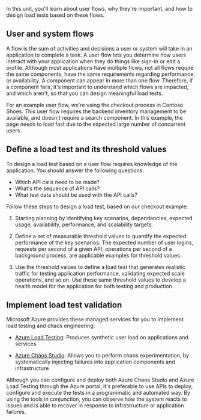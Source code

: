 In this unit, you'll learn about user flows, why they're important, and how to design load tests based on these flows.

## User and system flows

A flow is the sum of activities and decisions a user or system will take in an application to complete a task. A user flow lets you determine how users interact with your application when they do things like sign-in or edit a profile. Although most applications have multiple flows, not all flows require the same components, have the same requirements regarding performance, or availability. A component can appear in more than one flow. Therefore, if a component fails, it's important to understand which flows are impacted, and which aren't, so that you can design meaningful load tests.

For an example user flow, we're using the checkout process in Contoso Shoes. This user flow requires the backend inventory management to be available, and doesn't require a search component. In this example, the page needs to load fast due to the expected large number of concurrent users.

## Define a load test and its threshold values

To design a load test based on a user flow requires knowledge of the application. You should answer the following questions:

- Which API calls need to be made?
- What's the sequence of API calls?
- What test data should be used with the API calls?

Follow these steps to design a load test, based on our checkout example:

1. Starting planning by identifying key scenarios, dependencies, expected usage, availability, performance, and scalability targets.

1. Define a set of measurable threshold values to quantify the expected performance of the key scenarios. The expected number of user logins, requests per second of a given API, operations per second of a background process, are applicable examples for threshold values.

1. Use the threshold values to define a load test that generates realistic traffic for testing application performance, validating expected scale operations, and so on. Use these same threshold values to develop a health model for the application for both testing and production.

## Implement load test validation

Microsoft Azure provides these managed services for you to implement load testing and chaos engineering:

- [Azure Load Testing](/azure/load-testing/overview-what-is-azure-load-testing): Produces synthetic user load on applications and services

- [Azure Chaos Studio](/azure/chaos-studio/chaos-studio-overview): Allows you to perform chaos experimentation, by systematically injecting failures into application components and infrastructure

Although you can configure and deploy both Azure Chaos Studio and Azure Load Testing through the Azure portal, it's preferable to use APIs to deploy, configure and execute the tests in a programmatic and automated way. By using the tools in conjunction, you can observe how the system reacts to issues and is able to recover in response to infrastructure or application failures.

